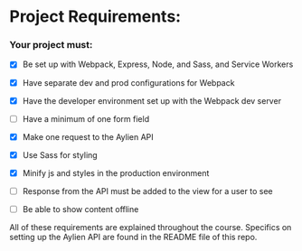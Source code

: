 # Project Requirements:

### Your project must:

- [X] Be set up with Webpack, Express, Node, and Sass, and Service Workers

- [X] Have separate dev and prod configurations for Webpack

- [X] Have the developer environment set up with the Webpack dev server

- [ ] Have a minimum of one form field

- [X] Make one request to the Aylien API

- [X] Use Sass for styling

- [X] Minify js and styles in the production environment

- [ ] Response from the API must be added to the view for a user to see 

- [ ] Be able to show content offline

All of these requirements are explained throughout the course. Specifics on setting up the Aylien API are found in the README file of this repo.
